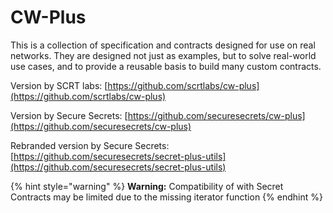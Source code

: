 # CW-Plus

This is a collection of specification and contracts designed for use on real networks. They are designed not just as examples, but to solve real-world use cases, and to provide a reusable basis to build many custom contracts.

Version by SCRT labs: [https://github.com/scrtlabs/cw-plus](https://github.com/scrtlabs/cw-plus)

Version by Secure Secrets: [https://github.com/securesecrets/cw-plus](https://github.com/securesecrets/cw-plus)

Rebranded version by Secure Secrets: [https://github.com/securesecrets/secret-plus-utils](https://github.com/securesecrets/secret-plus-utils)

{% hint style="warning" %}
**Warning:** Compatibility of with Secret Contracts may be limited due to the missing iterator function
{% endhint %}
